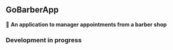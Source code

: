 ## GoBarberApp

:rocket: **An application to manager appointments from a barber shop**


### Development in progress

